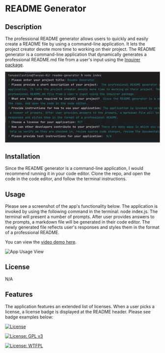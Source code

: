 # README Generator

## Description
The professional README generator allows users to quickly and easily create a README file by using a command-line application. 
It lets the project creator devote more time to working on their project. 
The README generator is a command-line application that dynamically generates a professional README.md file from a user's input using the [Inquirer package](https://www.npmjs.com/package/inquirer/v/8.2.4).

![App Terminal View](imgs/readme_generator.png)
## Installation
Since the README generator is a command-line application, I would recommend running it in your code editor. 
Clone the repo, and open the code in the code editor, and follow the terminal instructions.

## Usage
Please see a screenshot of the app's functionality below. The application is invoked by using the following command in the terminal: node index.js. 
The terminal will present a number of prompts. After user provides answers to the prompts, a markdown file will be generated in their code editor. 
The newly generated file reflects user's responses and styles them in the format of a professional README.

You can view the [video demo here](https://drive.google.com/file/d/1-OoT7a9xA2YQ-f9JpzJ-0uGfRp4xDdCj/view).

![App Usage View](imgs/Readme%20Generator.gif)

## License
N/A

## Features
The application features an extended list of licenses. When a user picks a license, a license badge is displayed at the README header. 
Please see badge examples below:

[![License](https://img.shields.io/badge/License-Apache_2.0-lightblue.svg)](https://opensource.org/licenses/Apache-2.0)

[![License: GPL v3](https://img.shields.io/badge/License-GPLv3-lightblue.svg)](https://www.gnu.org/licenses/gpl-3.0)

[![License: WTFPL](https://img.shields.io/badge/License-WTFPL-lightblue.svg)](http://www.wtfpl.net/about/)

